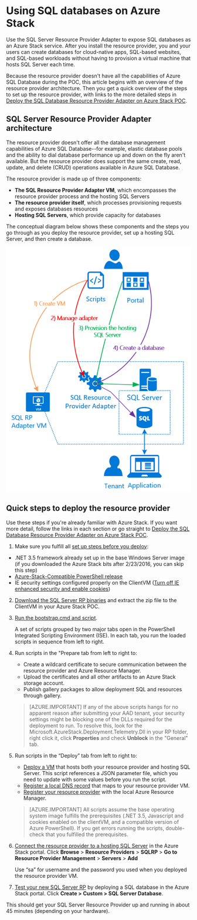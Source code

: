 <properties
	pageTitle="Using SQL databases on Azure Stack | Microsoft Azure"
	description="Learn how you can deploy SQL databases as a service on Azure Stack and the quick steps to deploy the SQL Server Resource Provider Adapter."
	services="azure-stack"
	documentationCenter=""
	authors="Dumagar"
	manager="byronr"
	editor=""/>

<tags
	ms.service="multiple"
	ms.workload="na"
	ms.tgt_pltfrm="na"
	ms.devlang="na"
	ms.topic="article"
	ms.date="04/27/2016"
	ms.author="dumagar"/>

# Using SQL databases on Azure Stack

Use the SQL Server Resource Provider Adapter to expose SQL databases as an Azure Stack service. After you install the resource provider, you and your users can create databases for cloud-native apps, SQL-based websites, and SQL-based workloads without having to provision a virtual machine that hosts SQL Server each time.

Because the resource provider doesn't have all the capabilities of Azure SQL Database during the POC, this article begins with an overview of the resource provider architecture. Then you get a quick overview of the steps to set up the resource provider, with links to the more detailed steps in [Deploy the SQL Database Resource Provider Adapter on Azure Stack POC](azure-stack-sql-rp-deploy-long.md).

## SQL Server Resource Provider Adapter architecture
The resource provider doesn't offer all the database management capabilities of Azure SQL Database--for example, elastic database pools and the ability to dial database performance up and down on the fly aren't available. But the resource provider does support the same create, read, update, and delete (CRUD) operations available in Azure SQL Database.

The resource provider is made up of three components:

- **The SQL Resource Provider Adapter VM**, which encompasses the resource provider process and the hosting SQL Servers
- **The resource provider itself**, which processes provisioning requests and exposes databases resources
- **Hosting SQL Servers**, which provide capacity for databases

The conceptual diagram below shows these components and the steps you go through as you deploy the resource provider, set up a hosting SQL Server, and then create a database.

![Azure Stack SQL Resource Provider Adapter simple architecture](./media/azure-stack-sql-rp-deploy-short/sqlrparch.png)

## Quick steps to deploy the resource provider
Use these steps if you're already familiar with Azure Stack. If you want more detail, follow the links in each section or go straight to [Deploy the SQL Database Resource Provider Adapter on Azure Stack POC](azure-stack-sql-rp-deploy-long.md).

1.  Make sure you fulfill all [set up steps before you deploy](azure-stack-sql-rp-deploy-long.md#set-up-steps-before-you-deploy):

  - .NET 3.5 framework already set up in the base Windows Server image (if you downloaded the Azure Stack bits after 2/23/2016, you can skip this step)
  - [Azure-Stack-Compatible PowerShell release](http://aka.ms/azStackPsh)
  - IE security settings configured properly on the ClientVM ([Turn off IE enhanced security and enable cookies](azure-stack-sql-rp-deploy-long.md#Turn-off-IE-enhanced-security-and-enable-cookies))

2. [Download the SQL Server RP binaries](http://aka.ms/massqlrprfrsh) and extract the zip file to the ClientVM in your Azure Stack POC.

3. [Run the bootstrap.cmd and script](azure-stack-sql-rp-deploy-long.md#Bootstrap-the-resource-provider-deployment-PowerShell-and-Prepare-for-deployment).

	A set of scripts grouped by two major tabs open in the PowerShell Integrated Scripting Environment (ISE). In each tab, you run the loaded scripts in sequence from left to right.

4. Run scripts in the "Prepare tab from left to right to:

	- Create a wildcard certificate to secure communication between the resource provider and Azure Resource Manager.
	- Upload the certificates and all other artifacts to an Azure Stack storage account.
	- Publish gallery packages to allow deployment SQL and resources through gallery.

	> [AZURE.IMPORTANT] If any of the above scripts hangs for no apparent reason after submitting your AAD tenant, your security settings might be blocking one of the DLLs required for the deployment to run. To resolve this, look for the Microsoft.AzureStack.Deployment.Telemetry.Dll in your RP folder, right click it, click **Properties** and check **Unblock** in the "General" tab.

5. Run scripts in the  “Deploy” tab from left to right to:

	- [Deploy a VM](azure-stack-sql-rp-deploy-long.md#Deploy-the-SQL-Server-Resource-Provider-VM) that hosts both your resource provider and hosting SQL Server. This script references a JSON parameter file, which you need to update with some values before you run the script.
	- [Register a local DNS record](azure-stack-sql-rp-deploy-long.md#Update-the-local-DNS) that maps to your resource provider VM.
	- [Register your resource provider](azure-stack-sql-rp-deploy-long.md#Register-the-SQL-RP-Resource-Provider) with the local Azure Resource Manager.

	> [AZURE.IMPORTANT] All scripts assume the base operating system image fulfills the prerequisites (.NET 3.5, Javascript and cookies enabled on the clientVM, and a compatible version of Azure PowerShell). If you get errors running the scripts, double-check that you fulfilled the prerequisites.

6. [Connect the resource provider to a hosting SQL Server](#Provide-capacity-to-your-SQL-Resource-Provider-by-connecting-it-to-a-hosting-SQL-server) in the Azure Stack portal. Click **Browse** &gt; **Resource** **Providers** &gt; **SQLRP** &gt; **Go to Resource Provider** **Management** &gt; **Servers** &gt; **Add**

	Use “sa” for username and the password you used when you deployed the resource provider VM.

7. [Test your new SQL Server RP](/azure-stack-sql-rp-deploy-long.md#create-your-first-sql-database-to-test-your-deployment) by deploying a SQL database in the Azure Stack portal. Click **Create &gt; Custom &gt; SQL Server Database**.

This should get your SQL Server Resource Provider up and running in about 45 minutes (depending on your hardware).
